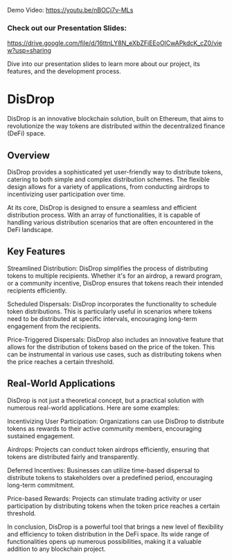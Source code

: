 Demo Video: https://youtu.be/nBOCj7v-MLs

### Check out our Presentation Slides: 
https://drive.google.com/file/d/16ttnLY8N_eXbZFiEEoOlCwAPkdcK_cZ0/view?usp=sharing

Dive into our presentation slides to learn more about our project, its features, and the development process.


<h1> DisDrop </h1>

DisDrop is an innovative blockchain solution, built on Ethereum, that aims to revolutionize the way tokens are distributed within the decentralized finance (DeFi) space.

<h2> Overview </h2> 
DisDrop provides a sophisticated yet user-friendly way to distribute tokens, catering to both simple and complex distribution schemes. The flexible design allows for a variety of applications, from conducting airdrops to incentivizing user participation over time.

At its core, DisDrop is designed to ensure a seamless and efficient distribution process. With an array of functionalities, it is capable of handling various distribution scenarios that are often encountered in the DeFi landscape.

<h2> Key Features </h2> 

Streamlined Distribution: DisDrop simplifies the process of distributing tokens to multiple recipients. Whether it's for an airdrop, a reward program, or a community incentive, DisDrop ensures that tokens reach their intended recipients efficiently.

Scheduled Dispersals: DisDrop incorporates the functionality to schedule token distributions. This is particularly useful in scenarios where tokens need to be distributed at specific intervals, encouraging long-term engagement from the recipients.

Price-Triggered Dispersals: DisDrop also includes an innovative feature that allows for the distribution of tokens based on the price of the token. This can be instrumental in various use cases, such as distributing tokens when the price reaches a certain threshold.

<h2> Real-World Applications </h2> 

DisDrop is not just a theoretical concept, but a practical solution with numerous real-world applications. Here are some examples:

Incentivizing User Participation: Organizations can use DisDrop to distribute tokens as rewards to their active community members, encouraging sustained engagement.

Airdrops: Projects can conduct token airdrops efficiently, ensuring that tokens are distributed fairly and transparently.

Deferred Incentives: Businesses can utilize time-based dispersal to distribute tokens to stakeholders over a predefined period, encouraging long-term commitment.

Price-based Rewards: Projects can stimulate trading activity or user participation by distributing tokens when the token price reaches a certain threshold.

In conclusion, DisDrop is a powerful tool that brings a new level of flexibility and efficiency to token distribution in the DeFi space. Its wide range of functionalities opens up numerous possibilities, making it a valuable addition to any blockchain project.
